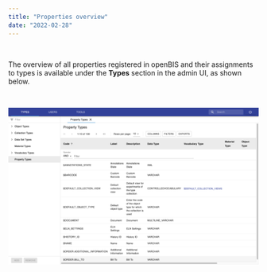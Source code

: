 ```yaml
---
title: "Properties overview"
date: "2022-02-28"
---
```


 

The overview of all properties registered in openBIS and their assignments to types is available under the **Types** section in the admin UI, as shown below.

 

![](images/properties-overview-admin-UI-1024x640.png)
